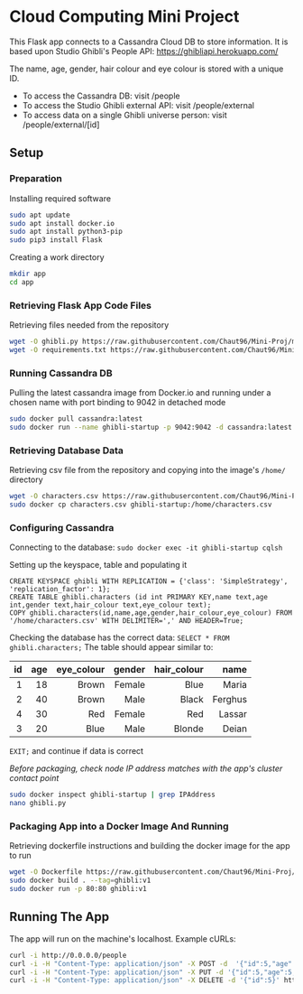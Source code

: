 # Cloud Computing Mini Project
This Flask app connects to a Cassandra Cloud DB to store information.
It is based upon Studio Ghibli's People API: https://ghibliapi.herokuapp.com/

The name, age, gender, hair colour and eye colour is stored with a unique ID.

* To access the Cassandra DB: visit /people
* To access the Studio Ghibli external API: visit /people/external
* To access data on a single Ghibli universe person: visit /people/external/[id]

## Setup
### Preparation
Installing required software
```bash
sudo apt update
sudo apt install docker.io
sudo apt install python3-pip
sudo pip3 install Flask
```
Creating a work directory
```bash
mkdir app
cd app
```

### Retrieving Flask App Code Files
Retrieving files needed from the repository
```bash
wget -O ghibli.py https://raw.githubusercontent.com/Chaut96/Mini-Proj/master/ghibli.py
wget -O requirements.txt https://raw.githubusercontent.com/Chaut96/Mini-Proj/master/requirements.txt
```

### Running Cassandra DB
Pulling the latest cassandra image from Docker.io and running under a chosen name with port binding to 9042 in detached mode
```bash
sudo docker pull cassandra:latest
sudo docker run --name ghibli-startup -p 9042:9042 -d cassandra:latest
```

### Retrieving Database Data
Retrieving csv file from the repository and copying into the image's `/home/` directory
```bash
wget -O characters.csv https://raw.githubusercontent.com/Chaut96/Mini-Proj/master/characters.csv
sudo docker cp characters.csv ghibli-startup:/home/characters.csv
```

### Configuring Cassandra
Connecting to the database: `sudo docker exec -it ghibli-startup cqlsh`

Setting up the keyspace, table and populating it
```cqlsh
CREATE KEYSPACE ghibli WITH REPLICATION = {'class': 'SimpleStrategy', 'replication_factor': 1};
CREATE TABLE ghibli.characters (id int PRIMARY KEY,name text,age int,gender text,hair_colour text,eye_colour text);
COPY ghibli.characters(id,name,age,gender,hair_colour,eye_colour) FROM '/home/characters.csv' WITH DELIMITER=',' AND HEADER=True;
```
Checking the database has the correct data:
`SELECT * FROM  ghibli.characters;`
The table should appear similar to:

| id | age | eye_colour | gender | hair_colour | name|
|---:|---:|---:|---:|---:|---:|
|1|18|Brown|Female|Blue|Maria|
|2|40|Brown|Male|Black|Ferghus|
|4|30|Red|Female|Red|Lassar|
|3|20|Blue|Male|Blonde|Deian|

`EXIT;` and continue if data is correct

*Before packaging, check node IP address matches with the app's cluster contact point*
```bash
sudo docker inspect ghibli-startup | grep IPAddress
nano ghibli.py
```

### Packaging App into a Docker Image And Running
Retrieving dockerfile instructions and building the docker image for the app to run
```bash
wget -O Dockerfile https://raw.githubusercontent.com/Chaut96/Mini-Proj/master/Dockerfile
sudo docker build . --tag=ghibli:v1
sudo docker run -p 80:80 ghibli:v1
```
## Running The App
The app will run on the machine's localhost.
Example cURLs:
```bash
curl -i http://0.0.0.0/people
curl -i -H "Content-Type: application/json" -X POST -d  '{"id":5,"age":0,"name":"Bobby","gender":"Male","hair_colour":"NA","eye_colour":"Blue"}' http://0.0.0.0/people
curl -i -H "Content-Type: application/json" -X PUT -d '{"id":5,"age":5,"name":"Bobby","gender":"Male","hair_colour":"Blue","eye_colour":"Blue"}' http://0.0.0.0/people
curl -i -H "Content-Type: application/json" -X DELETE -d '{"id":5}' http://0.0.0.0/people
```
